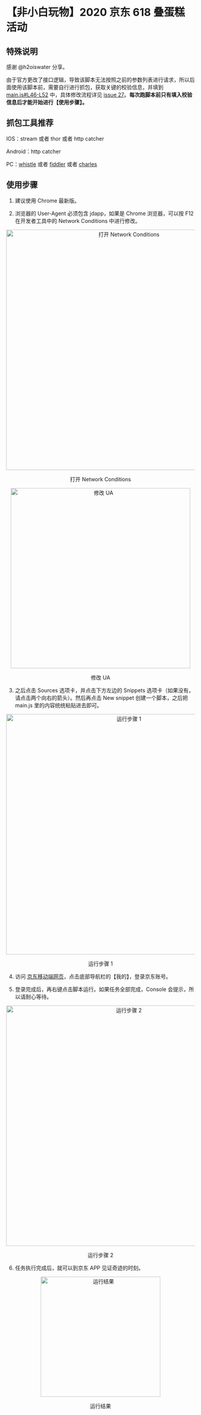 # 【非小白玩物】2020 京东 618 叠蛋糕活动

## 特殊说明

感谢 @h2oiswater 分享。

由于官方更改了接口逻辑，导致该脚本无法按照之前的参数列表进行请求，所以后面使用该脚本前，需要自行进行抓包，获取关键的校验信息，并填到 [main.js#L46-L52](./main.js#L46-L52) 中，具体修改流程详见 [issue 27](https://github.com/zarkin404/sweater/issues/27)。**每次跑脚本前只有填入校验信息后才能开始进行【使用步骤】。**

## 抓包工具推荐

IOS：stream 或者 thor 或者 http catcher

Android：http catcher

PC：[whistle](http://wproxy.org/whistle/) 或者 [fiddler](https://www.telerik.com/fiddler) 或者 [charles](https://www.charlesproxy.com/)

## 使用步骤

1. 建议使用 Chrome 最新版。

2. 浏览器的 User-Agent 必须包含 jdapp，如果是 Chrome 浏览器，可以按 F12 在开发者工具中的 Network Conditions 中进行修改。

<p align="center">
  <img width="640" src="./steps/1.png" alt="打开 Network Conditions">
  <p align="center">打开 Network Conditions<p>
</p>

<p align="center">
  <img width="480" src="./steps/2.png" alt="修改 UA">
  <p align="center">修改 UA<p>
</p>

3. 之后点击 Sources 选项卡，并点击下方左边的 Snippets 选项卡（如果没有，请点击两个向右的箭头）。然后再点击 New snippet 创建一个脚本，之后把 main.js 里的内容统统粘贴进去即可。

<p align="center">
  <img width="640" src="./steps/3.png" alt="运行步骤 1">
  <p align="center">运行步骤 1<p>
</p>

4. 访问 [京东移动端网页](https://m.jd.com/)，点击底部导航栏的【我的】，登录京东账号。

5. 登录完成后，再右键点击脚本运行。如果任务全部完成，Console 会提示，所以请耐心等待。

<p align="center">
  <img width="640" src="./steps/4.png" alt="运行步骤 2">
  <p align="center">运行步骤 2<p>
</p>

6. 任务执行完成后，就可以到京东 APP 见证奇迹的时刻。

<p align="center">
  <img width="320" src="./steps/5.png" alt="运行结果">
  <p align="center">运行结果<p>
</p>
